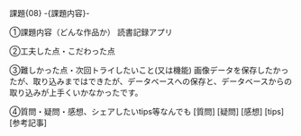 課題{08} -{課題内容}-

①課題内容（どんな作品か）
読書記録アプリ

②工夫した点・こだわった点


③難しかった点・次回トライしたいこと(又は機能)
画像データを保存したかったが、取り込みまではできたが、データベースへの保存と、データベースからの取り込みが上手くいかなかったです。

④質問・疑問・感想、シェアしたいtips等なんでも
[質問]
[疑問]
[感想]
[tips]
[参考記事]
